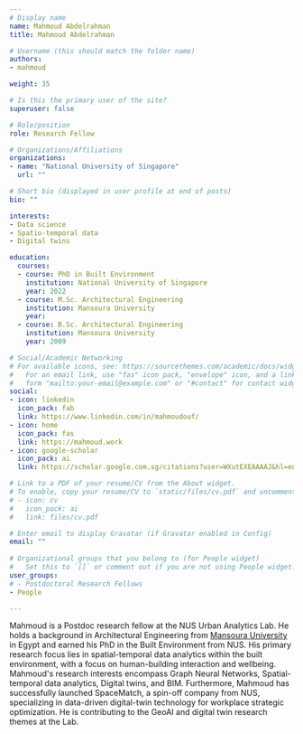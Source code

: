 ```yaml
---
# Display name
name: Mahmoud Abdelrahman
title: Mahmoud Abdelrahman

# Username (this should match the folder name)
authors:
- mahmoud

weight: 35

# Is this the primary user of the site?
superuser: false

# Role/position
role: Research Fellow

# Organizations/Affiliations
organizations:
- name: "National University of Singapore"
  url: ""

# Short bio (displayed in user profile at end of posts)
bio: ""

interests:
- Data science
- Spatio-temporal data
- Digital twins

education:
  courses:
  - course: PhD in Built Environment
    institution: National University of Singapore
    year: 2022
  - course: M.Sc. Architectural Engineering
    institution: Mansoura University
    year: 
  - course: B.Sc. Architectural Engineering
    institution: Mansoura University
    year: 2009

# Social/Academic Networking
# For available icons, see: https://sourcethemes.com/academic/docs/widgets/#icons
#   For an email link, use "fas" icon pack, "envelope" icon, and a link in the
#   form "mailto:your-email@example.com" or "#contact" for contact widget.
social:
- icon: linkedin
  icon_pack: fab
  link: https://www.linkedin.com/in/mahmoudouf/
- icon: home
  icon_pack: fas
  link: https://mahmoud.work
- icon: google-scholar
  icon_pack: ai
  link: https://scholar.google.com.sg/citations?user=WXutEXEAAAAJ&hl=en&oi=ao

# Link to a PDF of your resume/CV from the About widget.
# To enable, copy your resume/CV to `static/files/cv.pdf` and uncomment the lines below.  
# - icon: cv
#   icon_pack: ai
#   link: files/cv.pdf

# Enter email to display Gravatar (if Gravatar enabled in Config)
email: ""
  
# Organizational groups that you belong to (for People widget)
#   Set this to `[]` or comment out if you are not using People widget.  
user_groups:
# - Postdoctoral Research Fellows
- People

---
```

Mahmoud is a Postdoc research fellow at the NUS Urban Analytics Lab.
He holds a background in Architectural Engineering from [Mansoura University](https://www.mans.edu.eg/en) in Egypt and earned his PhD in the Built Environment from NUS.
His primary research focus lies in spatial-temporal data analytics within the built environment, with a focus on human-building interaction and wellbeing. Mahmoud's research interests encompass Graph Neural Networks, Spatial-temporal data analytics, Digital twins, and BIM.
Furthermore, Mahmoud has successfully launched SpaceMatch, a spin-off company from NUS, specializing in data-driven digital-twin technology for workplace strategic optimization.
He is contributing to the GeoAI and digital twin research themes at the Lab.

